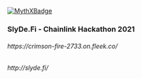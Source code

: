 [![MythXBadge](https://badgen.net/https/api.mythx.io/v1/projects/7c48238a-f03f-4c43-88ba-fe0e8cef6655/badge/data?cache=300&icon=https://raw.githubusercontent.com/ConsenSys/mythx-github-badge/main/logo_white.svg)](https://docs.mythx.io/dashboard/github-badges)

<h3> SlyDe.Fi - Chainlink Hackathon 2021</h3>


<h6>https://crimson-fire-2733.on.fleek.co/</h6>
<h6>http://slyde.fi/</h6>
